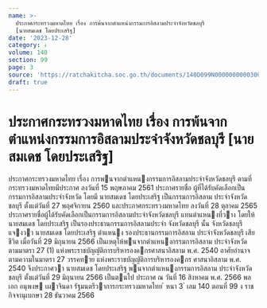 ```yaml
---
name: >-
  ประกาศกระทรวงมหาดไทย เรื่อง การพ้นจากตำแหน่งกรรมการอิสลามประจำจังหวัดชลบุรี
  [นายสมเดช โดยประเสริฐ]
date: '2023-12-28'
category: ง
volume: 140
section: 99
page: 3
source: 'https://ratchakitcha.soc.go.th/documents/140D099N0000000000300.pdf'
draft: true
---
```


# ประกาศกระทรวงมหาดไทย เรื่อง การพ้นจากตำแหน่งกรรมการอิสลามประจำจังหวัดชลบุรี [นายสมเดช โดยประเสริฐ]

ประกาศกระทรวงมหาดไทย เรื่อง การพนจากตําแหนงกรรมการอิสลามประจําจังหวัดชลบุรี ตามที่ กระทรวงมหาดไทยมีประกาศ ลงวันที่ 15 พฤษภาคม 2561 ประกาศรายชื่อ ผู้ที่ได้รับคัดเลือกเป็นกรรมการอิสลามประจําจังหวัด โดยมี นายสมเดช โดยประเสริฐ เป็นกรรมการอิสลาม ประจําจังหวัดชลบุรี ตั้งแต่วันที่ 27 พฤศจิกายน 2560 และประกาศกระทรวงมหาดไทย ลงวันที่ 28 ตุลาคม 2565 ประกาศรายชื่อผู้ได้รับคัดเลือกเป็นกรรมการอิสลามประจําจังหวัดชลบุรี แทนตําแหนงที่วาง โดยให้ นายสมเดช โดยประเสริฐ เป็นรองประธานกรรมการอิสลามประจํา จังหวัดชลบุรี นั้น จังหวัดชลบุรีแจงวา นายสมเดช โดยประเสริฐ ตําแหนง รองประธานกรรมการอิสลาม ประจําจังหวัดชลบุรี เสียชีวิต เมื่อวันที่ 29 มิถุนายน 2566 เป็นเหตุให้พนจากตําแหนงกรรมการอิสลาม ประจําจังหวัด ตามมาตรา 27 (1) แห่งพระราชบัญญัติการบริหารองคกรศาสนาอิสลาม พ.ศ. 2540 อาศัยอํานาจตามความในมาตรา 27 วรรคทาย แห่งพระราชบัญญัติการบริหารองคกร ศาสนาอิสลาม พ.ศ. 2540 จึงประกาศวา นายสมเดช โดยประเสริฐ พนจากตําแหนงกรรมการอิสลาม ประจําจังหวัดชลบุรี ตั้งแต่วันที่ 29 มิถุนายน 2566 เป็นตนไป ประกาศ ณ วันที่ 16 สิงหาคม พ.ศ. 2566 พลเอก อนุพงษ เผาจินดา รัฐมนตรีวาการกระทรวงมหาดไทย ้ หนา 3 ่ เลม 140 ตอนที่ 99 ง ราชกิจจานุเบกษา 28 ธันวาคม 2566

